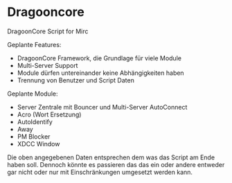 Dragooncore
===========

DragoonCore Script for Mirc

Geplante Features:
- DragoonCore Framework, die Grundlage für viele Module
- Multi-Server Support
- Module dürfen untereinander keine Abhängigkeiten haben
- Trennung von Benutzer und Script Daten

Geplante Module:
- Server Zentrale mit Bouncer und Multi-Server AutoConnect
- Acro (Wort Ersetzung)
- AutoIdentify
- Away
- PM Blocker
- XDCC Window



Die oben angegebenen Daten entsprechen dem was das Script am Ende haben soll.
Dennoch könnte es passieren das das ein oder andere entweder gar nicht oder nur mit
Einschränkungen umgesetzt werden kann.